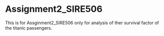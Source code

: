 # Assignment2_SIRE506
This is for Assginment2_SIRE506 only for analysis of ther survival factor of the titanic passengers.

